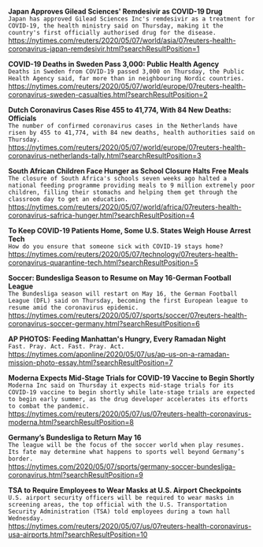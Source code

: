 **Japan Approves Gilead Sciences' Remdesivir as COVID-19 Drug**\
`Japan has approved Gilead Sciences Inc's remdesivir as a treatment for COVID-19, the health ministry said on Thursday, making it the country's first officially authorised drug for the disease.`\
https://nytimes.com/reuters/2020/05/07/world/asia/07reuters-health-coronavirus-japan-remdesivir.html?searchResultPosition=1

**COVID-19 Deaths in Sweden Pass 3,000: Public Health Agency**\
`Deaths in Sweden from COVID-19 passed 3,000 on Thursday, the Public Health Agency said, far more than in neighbouring Nordic countries.`\
https://nytimes.com/reuters/2020/05/07/world/europe/07reuters-health-coronavirus-sweden-casualties.html?searchResultPosition=2

**Dutch Coronavirus Cases Rise 455 to 41,774, With 84 New Deaths: Officials**\
`The number of confirmed coronavirus cases in the Netherlands have risen by 455 to 41,774, with 84 new deaths, health authorities said on Thursday. `\
https://nytimes.com/reuters/2020/05/07/world/europe/07reuters-health-coronavirus-netherlands-tally.html?searchResultPosition=3

**South African Children Face Hunger as School Closure Halts Free Meals**\
`The closure of South Africa's schools seven weeks ago halted a national feeding programme providing meals to 9 million extremely poor children, filling their stomachs and helping them get through the classroom day to get an education.  `\
https://nytimes.com/reuters/2020/05/07/world/africa/07reuters-health-coronavirus-safrica-hunger.html?searchResultPosition=4

**To Keep COVID-19 Patients Home, Some U.S. States Weigh House Arrest Tech**\
`How do you ensure that someone sick with COVID-19 stays home?`\
https://nytimes.com/reuters/2020/05/07/technology/07reuters-health-coronavirus-quarantine-tech.html?searchResultPosition=5

**Soccer: Bundesliga Season to Resume on May 16-German Football League**\
`The Bundesliga season will restart on May 16, the German Football League (DFL) said on Thursday, becoming the first European league to resume amid the coronavirus epidemic.`\
https://nytimes.com/reuters/2020/05/07/sports/soccer/07reuters-health-coronavirus-soccer-germany.html?searchResultPosition=6

**AP PHOTOS: Feeding Manhattan's Hungry, Every Ramadan Night**\
`Fast. Pray. Act. Fast. Pray. Act. `\
https://nytimes.com/aponline/2020/05/07/us/ap-us-on-a-ramadan-mission-photo-essay.html?searchResultPosition=7

**Moderna Expects Mid-Stage Trials for COVID-19 Vaccine to Begin Shortly**\
`Moderna Inc said on Thursday it expects mid-stage trials for its COVID-19 vaccine to begin shortly while late-stage trials are expected to begin early summer, as the drug developer accelerates its efforts to combat the pandemic.`\
https://nytimes.com/reuters/2020/05/07/us/07reuters-health-coronavirus-moderna.html?searchResultPosition=8

**Germany’s Bundesliga to Return May 16**\
`The league will be the focus of the soccer world when play resumes. Its fate may determine what happens to sports well beyond Germany’s border.`\
https://nytimes.com/2020/05/07/sports/germany-soccer-bundesliga-coronavirus.html?searchResultPosition=9

**TSA to Require Employees to Wear Masks at U.S. Airport Checkpoints**\
`U.S. airport security officers will be required to wear masks in screening areas, the top official with the U.S. Transportation Security Administration (TSA) told employees during a town hall Wednesday.`\
https://nytimes.com/reuters/2020/05/07/us/07reuters-health-coronavirus-usa-airports.html?searchResultPosition=10

